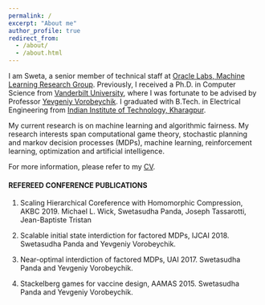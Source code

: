 ```yaml
---
permalink: /
excerpt: "About me"
author_profile: true
redirect_from: 
  - /about/
  - /about.html
---
```



I am Sweta, a senior member of technical staff at [Oracle Labs, Machine Learning Research Group](https://labs.oracle.com/pls/apex/f?p=labs:49:::::P49_PROJECT_ID:7).  Previously, I received a Ph.D. in Computer Science from [Vanderbilt University](https://engineering.vanderbilt.edu/eecs/), where I was fortunate to be advised by Professor [Yevgeniy Vorobeychik](http://vorobeychik.com/). I graduated with B.Tech. in Electrical Engineering from [Indian Institute of Technology, Kharagpur](http://www.iitkgp.ac.in/).  

My current research is on machine learning and algorithmic fairness. My research interests span computational game theory, stochastic planning and markov decision processes (MDPs), machine learning, reinforcement learning, optimization and artificial intelligence.

For more information, please refer to my [CV](http://swetapanda.github.io/files/CV_Sweta_Panda.pdf).  

<h4>REFEREED CONFERENCE PUBLICATIONS</h4>

1. Scaling Hierarchical Coreference with Homomorphic Compression, AKBC 2019.
  Michael L. Wick, Swetasudha Panda, Joseph Tassarotti, Jean-Baptiste Tristan
  
1. Scalable initial state interdiction for factored MDPs, IJCAI 2018.
  Swetasudha Panda and Yevgeniy Vorobeychik.
  
  
1. Near-optimal interdiction of factored MDPs, UAI 2017.
  Swetasudha Panda and Yevgeniy Vorobeychik.
  
1. Stackelberg games for vaccine design, AAMAS 2015.
  Swetasudha Panda and Yevgeniy Vorobeychik.
  





